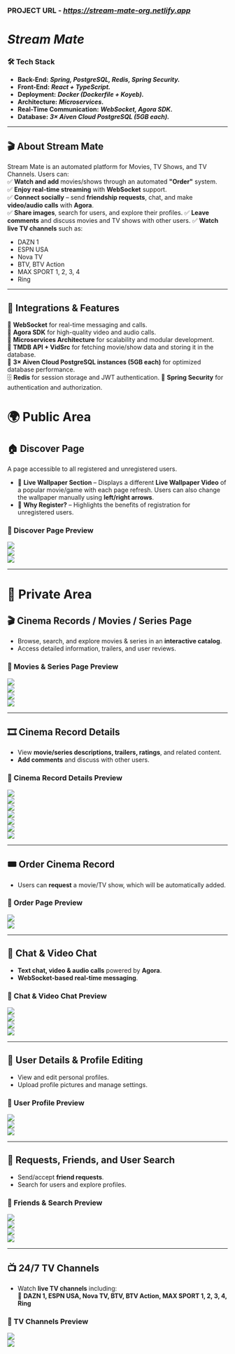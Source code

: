 ### PROJECT URL - __*https://stream-mate-org.netlify.app*__

# __*Stream Mate*__

### 🛠 Tech Stack
- **Back-End:**  __*Spring, PostgreSQL, Redis, Spring Security.*__
- **Front-End:**  __*React + TypeScript.*__
- **Deployment:**  __*Docker (Dockerfile + Koyeb).*__
- **Architecture:**  __*Microservices.*__
- **Real-Time Communication:**  __*WebSocket, Agora SDK.*__
- **Database:**  __*3× Aiven Cloud PostgreSQL (5GB each).*__

---

## 🎬 About Stream Mate  
Stream Mate is an automated platform for Movies, TV Shows, and TV Channels. Users can:  
✅ **Watch and add** movies/shows through an automated **"Order"** system.  
✅ **Enjoy real-time streaming** with **WebSocket** support.  
✅ **Connect socially** – send **friendship requests**, chat, and make **video/audio calls** with **Agora**.  
✅ **Share images**, search for users, and explore their profiles.
✅ **Leave comments** and discuss movies and TV shows with other users.
✅ **Watch live TV channels** such as:  
   - DAZN 1  
   - ESPN USA  
   - Nova TV  
   - BTV, BTV Action  
   - MAX SPORT 1, 2, 3, 4  
   - Ring  

---

## 🔌 Integrations & Features  
🚀 **WebSocket** for real-time messaging and calls.  
🎥 **Agora SDK** for high-quality video and audio calls.  
🔄 **Microservices Architecture** for scalability and modular development.  
🔗 **TMDB API + VidSrc** for fetching movie/show data and storing it in the database.  
💾 **3× Aiven Cloud PostgreSQL instances (5GB each)** for optimized database performance.  
🗄 **Redis** for session storage and JWT authentication.
🔐 **Spring Security** for authentication and authorization.  


# 🌍 Public Area

## 🏠 Discover Page  
A page accessible to all registered and unregistered users.  

- 🎥 **Live Wallpaper Section** – Displays a different **Live Wallpaper Video** of a popular movie/game with each page refresh. Users can also change the wallpaper manually using **left/right arrows**.  
- 🎁 **Why Register?** – Highlights the benefits of registration for unregistered users.  

### 🔹 Discover Page Preview  
![](stream-mate-design/rsz_screenshot_7.webp)  
![](stream-mate-design/rsz_screenshot_8.webp)  
![](stream-mate-design/Screenshot_9.webp)  

---

# 🔐 Private Area

## 🎬 Cinema Records / Movies / Series Page  
- Browse, search, and explore movies & series in an **interactive catalog**.  
- Access detailed information, trailers, and user reviews.  

### 🔹 Movies & Series Page Preview  
![](stream-mate-design/rsz_screenshot_10.webp)  
![](stream-mate-design/rsz_screenshot_11.webp)  
![](stream-mate-design/rsz_screenshot_12.png)  
![](stream-mate-design/rsz_screenshot_13.webp)  

---

## 🎞 Cinema Record Details  
- View **movie/series descriptions, trailers, ratings**, and related content.  
- **Add comments** and discuss with other users.  

### 🔹 Cinema Record Details Preview  
![](stream-mate-design/rsz_screenshot_14.webp)  
![](stream-mate-design/rsz_screenshot_15.webp)  
![](stream-mate-design/rsz_screenshot_16.webp)  
![](stream-mate-design/rsz_screenshot_17.webp)  
![](stream-mate-design/rsz_screenshot_18.png)  
![](stream-mate-design/rsz_screenshot_19.webp)  
![](stream-mate-design/rsz_screenshot_20.webp)  

---

## 🎟 Order Cinema Record  
- Users can **request** a movie/TV show, which will be automatically added.  

### 🔹 Order Page Preview  
![](stream-mate-design/rsz_screenshot_21.png)  
![](stream-mate-design/rsz_screenshot_22.webp)  

---

## 💬 Chat & Video Chat  
- **Text chat, video & audio calls** powered by **Agora**.  
- **WebSocket-based real-time messaging**.  

### 🔹 Chat & Video Chat Preview  
![](stream-mate-design/rsz_screenshot_23.webp)  
![](stream-mate-design/rsz_screenshot_24.webp)  
![](stream-mate-design/rsz_screenshot_25.webp)  
![](stream-mate-design/rsz_screenshot_26.webp)  

---

## 👤 User Details & Profile Editing  
- View and edit personal profiles.  
- Upload profile pictures and manage settings.  

### 🔹 User Profile Preview  
![](stream-mate-design/rsz_screenshot_29.webp)  
![](stream-mate-design/rsz_screenshot_30.webp)  
![](stream-mate-design/rsz_screenshot_33.webp)  

---

## 🤝 Requests, Friends, and User Search  
- Send/accept **friend requests**.  
- Search for users and explore profiles.  

### 🔹 Friends & Search Preview  
![](stream-mate-design/Screenshot_27.webp)  
![](stream-mate-design/Screenshot_28.webp)  
![](stream-mate-design/rsz_screenshot_31.webp)  
![](stream-mate-design/rsz_screenshot_32.png)  

---

## 📺 24/7 TV Channels  
- Watch **live TV channels** including:  
  🎥 **DAZN 1, ESPN USA, Nova TV, BTV, BTV Action, MAX SPORT 1, 2, 3, 4, Ring**  

### 🔹 TV Channels Preview  
![](stream-mate-design/rsz_screenshot_34.webp)  
![](stream-mate-design/rsz_screenshot_35.webp)  
